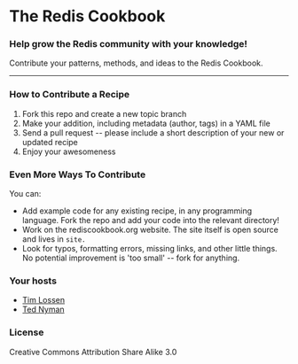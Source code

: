 # The Redis Cookbook

### Help grow the Redis community with your knowledge!

Contribute your patterns, methods, and ideas to the Redis Cookbook.

- - -

### How to Contribute a Recipe

1. Fork this repo and create a new topic branch
2. Make your addition, including metadata (author, tags) in a YAML file
3. Send a pull request -- please include a short description of your new or updated recipe
4. Enjoy your awesomeness

### Even More Ways To Contribute

You can:

* Add example code for any existing recipe, in any programming language. 
  Fork the repo and add your code into the relevant directory!
* Work on the rediscookbook.org website. The site itself is open source and lives in `site.`
* Look for typos, formatting errors, missing links, and other little things. 
  No potential improvement is 'too small' -- fork for anything.

### Your hosts

* [Tim Lossen](http://github.com/tlossen)
* [Ted Nyman](http://github.com/tnm)

### License

Creative Commons Attribution Share Alike 3.0
